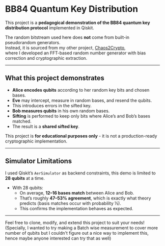 # BB84 Quantum Key Distribution  

This project is a **pedagogical demonstration of the BB84 quantum key distribution protocol** implemented in Qiskit.  

The random bitstream used here does **not** come from built-in pseudorandom generators.  
Instead, it is sourced from my other project, [Chaos2Crypto](https://github.com/VishuVish/Chaos2Crypto-FFT-Based-Random-Number-Generator),  
where I developed an FFT-based random number generator with bias correction and cryptographic extraction.    

---

##  What this project demonstrates
- **Alice encodes qubits** according to her random key bits and chosen bases.
-  **Eve** may intercept, measure in random bases, and resend the qubits.  
  - This introduces errors in the sifted key.  
- **Bob measures qubits** in his own random bases.  
- **Sifting** is performed to keep only bits where Alice’s and Bob’s bases matched.  
- The result is a **shared sifted key**.  

This project is **for educational purposes only** - it is not a production-ready cryptographic implementation.  

---

##  Simulator Limitations
I used Qiskit’s `AerSimulator` as backend constraints, this demo is limited to **28 qubits** at a time.  

- With 28 qubits:  
  - On average, **12–16 bases match** between Alice and Bob.  
  - That’s roughly **47–53% agreement**, which is exactly what theory predicts (basis matches occur with probability ½).  
  - This confirms the implementation behaves as expected.
 
---
Feel free to clone, modify, and extend this project to suit your needs! (Specially, I wanted to try making a Batch wise measurement to cover more number of qubits but I couldn't figure out a nice way to implement this, hence maybe anyone interested can try that as well) 



